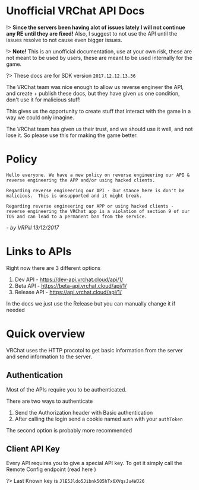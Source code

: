 # Unofficial VRChat API Docs

!> **Since the servers been having alot of issues lately I will not continue any RE until they are fixed!** Also, I suggest to not use the API until the issues resolve to not cause even bigger issues.

!> **Note!** This is an unofficial documentation, use at your own risk, these are not meant to be used by users, these are meant to be used internally for the game.

?> These docs are for SDK version `2017.12.12.13.36`

The VRChat team was nice enough to allow us reverse engineer the API, and create + publish these docs, but they have given us one condition, don't use it for malicious stuff!

This gives us the opportunity to create stuff that interact with the game in a way we could only imagine. 

The VRChat team has given us their trust, and we should use it well, and not lose it. So please use this for making the game better.

# Policy
```
Hello everyone. We have a new policy on reverse engineering our API & reverse engineering the APP and/or using hacked clients.

Regarding reverse engineering our API - Our stance here is don't be malicious.  This is unsupported and it might break.

Regarding reverse engineering our APP or using hacked clients - reverse engineering the VRChat app is a violation of section 9 of our TOS and can lead to a permanent ban from the service.
```
*- by VRPill 13/12/2017*

# Links to APIs

Right now there are 3 different options

1. Dev API - https://dev-api.vrchat.cloud/api/1/
2. Beta API - https://beta-api.vrchat.cloud/api/1/
3. Release API - https://api.vrchat.cloud/api/1/

In the docs we just use the Release but you can manually change it if needed

# Quick overview

VRChat uses the HTTP procotol to get basic information from the server and send information to the server.

## Authentication

Most of the APIs require you to be authenticated.

There are two ways to authenticate

1. Send the  Authorization header with Basic authentication
2. After calling the login send a cookie named `auth` with your `authToken`

The second option is probably more recommended

## Client API Key

Every API requires you to give a special API key. To get it simply call the Remote Config endpoint (read here <INSERT LINK>)

?> Last Known key is `JlE5Jldo5Jibnk5O5hTx6XVqsJu4WJ26`
